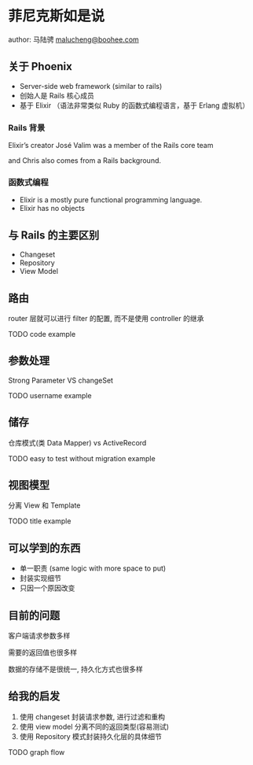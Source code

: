 # 菲尼克斯如是说

author: 马陆骋 <malucheng@boohee.com>

## 关于 Phoenix

- Server-side web framework (similar to rails)
- 创始人是 Rails 核心成员
- 基于 Elixir （语法非常类似 Ruby 的函数式编程语言，基于 Erlang 虚拟机）

### Rails 背景

Elixir’s creator José Valim was a member of the Rails core team

and Chris also comes from a Rails background.

### 函数式编程

- Elixir is a mostly pure functional programming language.
- Elixir has no objects

## 与 Rails 的主要区别

- Changeset
- Repository
- View Model

## 路由

router 层就可以进行 filter 的配置, 而不是使用 controller 的继承

TODO code example

## 参数处理

Strong Parameter VS changeSet

TODO username example

## 储存

仓库模式(类 Data Mapper) vs ActiveRecord

TODO easy to test without migration example

## 视图模型

分离 View 和 Template

TODO title example

## 可以学到的东西

- 单一职责 (same logic with more space to put)
- 封装实现细节
- 只因一个原因改变

## 目前的问题

客户端请求参数多样

需要的返回值也很多样

数据的存储不是很统一, 持久化方式也很多样

## 给我的启发

1. 使用 changeset 封装请求参数, 进行过滤和重构
2. 使用 view model 分离不同的返回类型(容易测试)
3. 使用 Repository 模式封装持久化层的具体细节

TODO graph flow
